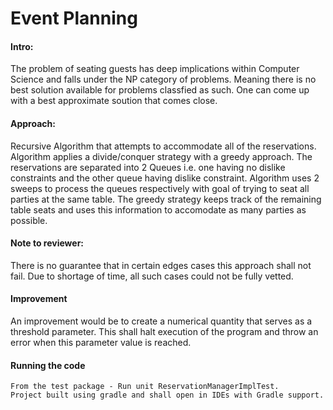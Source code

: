 # Event Planning

#### Intro:


The problem of seating guests has deep implications within Computer Science and falls under the NP category of problems. Meaning there is no best solution available for problems classfied as such.  One can come up with a best approximate soution
that comes close.

#### Approach:  
  Recursive Algorithm that attempts to accommodate all of the reservations.
  Algorithm applies a divide/conquer strategy with a greedy approach.  The
  reservations are separated into 2 Queues i.e. one having no dislike constraints
  and the other queue having dislike constraint.  Algorithm uses 2 sweeps to
  process the queues respectively with goal of trying to seat all parties at the same table.
  The greedy strategy keeps track of the remaining table seats and uses this information to
  accomodate as many parties as possible.
  
#### Note to reviewer:
  There is no guarantee that in certain edges cases this approach shall not fail.
  Due to shortage of time, all such cases could not be fully vetted.


#### Improvement
   An improvement would be to create a numerical quantity that serves as a threshold parameter.
   This shall halt execution of the program and throw an error when this parameter value is reached.

#### Running the code
    From the test package - Run unit ReservationManagerImplTest.
    Project built using gradle and shall open in IDEs with Gradle support.
  

